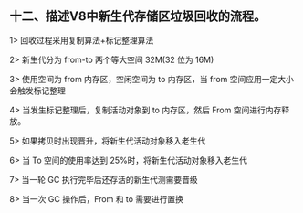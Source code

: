 ## 十二、描述V8中新生代存储区垃圾回收的流程。
 1> 回收过程采用复制算法+标记整理算法
 
 2> 新生代分为 from-to 两个等大空间 32M(32 位为 16M)
 
 3> 使用空间为 from 内存区，空闲空间为 to 内存区，当 from 空间应用一定大小会触发标记整理
 
 4> 当发生标记整理后，复制活动对象到 to 内存区，然后 From 空间进行内存释放。
 
 5> 如果拷贝时出现晋升，将新生代活动对象移入老生代
 
 6> 当 To 空间的使用率达到 25%时，将新生代活动对象移入老生代
 
 7> 当一轮 GC 执行完毕后还存活的新生代测需要晋级
 
 8> 当一次 GC 操作后，From 和 to 需要进行置换

